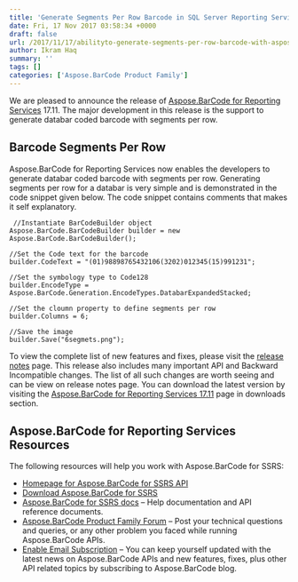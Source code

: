 ```yaml
---
title: 'Generate Segments Per Row Barcode in SQL Server Reporting Services'
date: Fri, 17 Nov 2017 03:58:34 +0000
draft: false
url: /2017/11/17/abilityto-generate-segments-per-row-barcode-with-aspose.barcode-for-.net-17.11/
author: Ikram Haq
summary: ''
tags: []
categories: ['Aspose.BarCode Product Family']
---
```


We are pleased to announce the release of [Aspose.BarCode for Reporting Services][1] 17.11. The major development in this release is the support to generate databar coded barcode with segments per row.

## Barcode Segments Per Row

Aspose.BarCode for Reporting Services now enables the developers to generate databar coded barcode with segments per row. Generating segments per row for a databar is very simple and is demonstrated in the code snippet given below. The code snippet contains comments that makes it self explanatory.

```
 //Instantiate BarCodeBuilder object
Aspose.BarCode.BarCodeBuilder builder = new Aspose.BarCode.BarCodeBuilder();

//Set the Code text for the barcode
builder.CodeText = "(01)98898765432106(3202)012345(15)991231";

//Set the symbology type to Code128
builder.EncodeType = Aspose.BarCode.Generation.EncodeTypes.DatabarExpandedStacked;

//Set the cloumn property to define segments per row
builder.Columns = 6;

//Save the image
builder.Save("6segmets.png"); 
```

To view the complete list of new features and fixes, please visit the [release notes][2] page. This release also includes many important API and Backward Incompatible changes. The list of all such changes are worth seeing and can be view on release notes page. You can download the latest version by visiting the [Aspose.BarCode for Reporting Services 17.11][3] page in downloads section.

## Aspose.BarCode for Reporting Services Resources

The following resources will help you work with Aspose.BarCode for SSRS:

*   [Homepage for Aspose.BarCode for SSRS API][4]
*   [Download Aspose.BarCode for SSRS][5]
*   [Aspose.BarCode for SSRS docs][6] – Help documentation and API reference documents.
*   [Aspose.BarCode Product Family Forum][7] – Post your technical questions and queries, or any other problem you faced while running Aspose.BarCode APIs.
*   [Enable Email Subscription][8] – You can keep yourself updated with the latest news on Aspose.BarCode APIs and new features, fixes, plus other API related topics by subscribing to Aspose.BarCode blog.




[1]: https://products.aspose.com/barcode/reporting-services
[2]: https://docs.aspose.com/barcode/reportingservices/aspose-barcode-for-reporting-services-17-11-release-notes/
[3]: https://downloads.aspose.com/barcode/reportingservices
[4]: https://products.aspose.com/barcode/reportingservices
[5]: https://downloads.aspose.com/barcode/reportingservices
[6]: https://docs.aspose.com/barcode/reportingservices
[7]: https://forum.aspose.com/c/barcode
[8]: https://blog.aspose.com/category/aspose-products/aspose-barcode-product-family/




